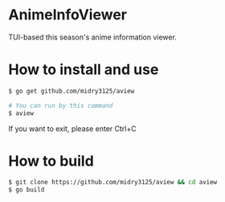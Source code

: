 # AnimeInfoViewer
TUI-based this season's anime information viewer.

# How to install and use

```bash
$ go get github.com/midry3125/aview

# You can run by this command
$ aview
```

If you want to exit, please enter Ctrl+C

# How to build

```bash
$ git clone https://github.com/midry3125/aview && cd aview
$ go build
```
